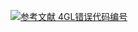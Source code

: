 [![](https://img.shields.io/badge/参考文献-4GL错误代码编号-yellow.svg "参考文献 4GL错误代码编号")](https://blog.csdn.net/mars_jin/article/details/12775333)